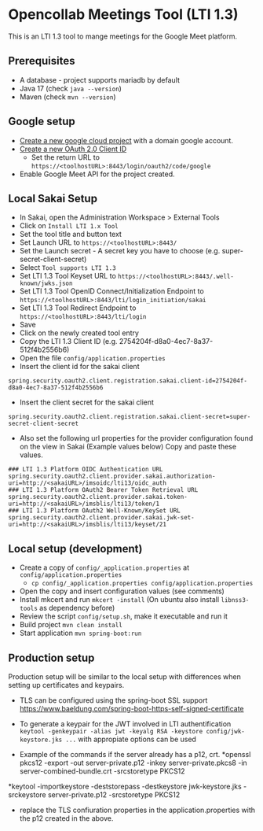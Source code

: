 # Opencollab Meetings Tool (LTI 1.3)

This is an LTI 1.3 tool to mange meetings for the Google Meet platform.

## Prerequisites
* A database - project supports mariadb by default
* Java 17 (check `java --version`)
* Maven (check `mvn --version`)

## Google setup
* [Create a new google cloud project](https://support.google.com/googleapi/answer/6251787#zippy=%2Ccreate-a-project) with a domain google account.
* [Create a new OAuth 2.0 Client ID](https://support.google.com/cloud/answer/6158849)
  * Set the return URL to `https://<toolhostURL>:8443/login/oauth2/code/google`
* Enable Google Meet API for the project created. 


## Local Sakai Setup

* In Sakai, open the Administration Workspace > External Tools
* Click on `Install LTI 1.x Tool`
* Set the tool title and button text
* Set Launch URL to `https://<toolhostURL>:8443/`
* Set the Launch secret - A secret key you have to choose (e.g. super-secret-client-secret)
* Select `Tool supports LTI 1.3`
* Set LTI 1.3 Tool Keyset URL to `https://<toolhostURL>:8443/.well-known/jwks.json`
* Set LTI 1.3 Tool OpenID Connect/Initialization Endpoint to `https://<toolhostURL>:8443/lti/login_initiation/sakai`
* Set LTI 1.3 Tool Redirect Endpoint to `https://<toolhostURL>:8443/lti/login`
* Save
* Click on the newly created tool entry
* Copy the LTI 1.3 Client ID (e.g. 2754204f-d8a0-4ec7-8a37-512f4b2556b6)
* Open the file `config/application.properties`
* Insert the client id for the sakai client
```
spring.security.oauth2.client.registration.sakai.client-id=2754204f-d8a0-4ec7-8a37-512f4b2556b6
```
* Insert the client secret for the sakai client
```
spring.security.oauth2.client.registration.sakai.client-secret=super-secret-client-secret
```
* Also set the following url properties for the provider configuration found on the view in Sakai (Example values below) Copy and paste these values.
```
### LTI 1.3 Platform OIDC Authentication URL
spring.security.oauth2.client.provider.sakai.authorization-uri=http://<sakaiURL>/imsoidc/lti13/oidc_auth
### LTI 1.3 Platform OAuth2 Bearer Token Retrieval URL
spring.security.oauth2.client.provider.sakai.token-uri=http://<sakaiURL>/imsblis/lti13/token/1
### LTI 1.3 Platform OAuth2 Well-Known/KeySet URL
spring.security.oauth2.client.provider.sakai.jwk-set-uri=http://<sakaiURL>/imsblis/lti13/keyset/21
```

## Local setup (development)

* Create a copy of `config/_application.properties` at `config/application.properties`
  * `cp config/_application.properties config/application.properties`
* Open the copy and insert configuration values (see comments)
* Install mkcert and run `mkcert -install` (On ubuntu also install `libnss3-tools` as dependency before)
* Review the script `config/setup.sh`, make it executable and run it
* Build project `mvn clean install`
* Start application `mvn spring-boot:run`

## Production setup

Production setup will be similar to the local setup with differences when setting up certificates and keypairs.

* TLS can be configured using the spring-boot SSL support https://www.baeldung.com/spring-boot-https-self-signed-certificate
* To generate a keypair for the JWT involved in LTI authentification
`keytool -genkeypair -alias jwt -keyalg RSA -keystore config/jwk-keystore.jks ...` with appropiate options can be used

* Example of the commands if the server already has a p12, crt. 
*openssl pkcs12 -export -out server-private.p12 -inkey server-private.pkcs8 -in server-combined-bundle.crt -srcstoretype PKCS12

*keytool -importkeystore -deststorepass <supersecretpassword> -destkeystore jwk-keystore.jks -srckeystore server-private.p12 -srcstoretype PKCS12

* replace the TLS confiuration properties in the application.properties with the p12 created in the above.
